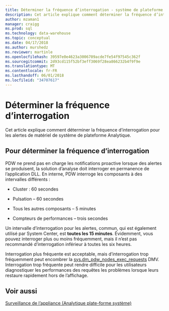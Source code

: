 ```yaml
---
title: Déterminer la fréquence d’interrogation - système de plateforme Analytique | Documents Microsoft
description: Cet article explique comment déterminer la fréquence d’interrogation pour les alertes de matériel de système de plateforme Analytique.
author: mzaman1
manager: craigg
ms.prod: sql
ms.technology: data-warehouse
ms.topic: conceptual
ms.date: 04/17/2018
ms.author: murshedz
ms.reviewer: martinle
ms.openlocfilehash: 39597e0e4623a3006709acde7fe54f97545c362f
ms.sourcegitcommit: 2d93cd115f52bf3eff3069f28ea866232b4f9f9e
ms.translationtype: MT
ms.contentlocale: fr-FR
ms.lasthandoff: 06/01/2018
ms.locfileid: "34707617"
---
```

# <a name="determine-polling-frequency"></a>Déterminer la fréquence d’interrogation
Cet article explique comment déterminer la fréquence d’interrogation pour les alertes de matériel de système de plateforme Analytique.  
  
## <a name="to-determine-the-polling-frequency"></a>Pour déterminer la fréquence d’interrogation  
PDW ne prend pas en charge les notifications proactive lorsque des alertes se produisent, la solution d’analyse doit interroger en permanence de l’application DLL.  En interne, PDW interroge les composants à des intervalles différents :  
  
-   Cluster : 60 secondes  
  
-   Pulsation – 60 secondes  
  
-   Tous les autres composants – 5 minutes  
  
-   Compteurs de performances – trois secondes  
  
Un intervalle d’interrogation pour les alertes, commun, qui est également utilisé par System Center, est **toutes les 15 minutes**.  Évidemment, vous pouvez interroger plus ou moins fréquemment, mais il n’est pas recommandé d’interrogation inférieur à toutes les six heures.  
  
Interrogation plus fréquente est acceptable, mais d’interrogation trop fréquemment peut encombrer la [sys.dm_pdw_nodes_exec_requests](http://msdn.microsoft.com/library/ms177648(v=sql11).aspx) DMV.  Interrogation trop fréquente peut rendre difficile pour les utilisateurs diagnostiquer les performances des requêtes les problèmes lorsque leurs restaure rapidement hors de l’affichage.  
  
## <a name="see-also"></a>Voir aussi  
<!-- MISSING LINKS [Common Metadata Query Examples &#40;SQL Server PDW&#41;](../sqlpdw/common-metadata-query-examples-sql-server-pdw.md)  -->  
[Surveillance de l’appliance &#40;Analytique plate-forme système&#41;](appliance-monitoring.md)  
  
